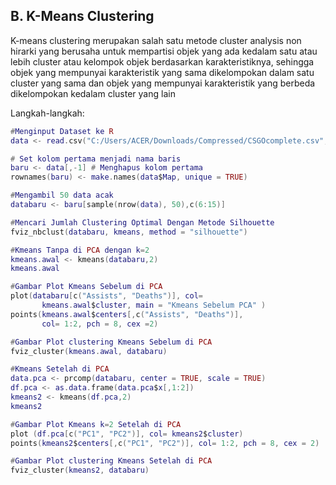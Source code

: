 ## B. K-Means Clustering
K-means clustering merupakan salah satu metode cluster analysis non hirarki yang berusaha untuk mempartisi objek yang ada kedalam satu atau lebih cluster atau kelompok objek berdasarkan karakteristiknya, sehingga objek yang mempunyai karakteristik yang sama dikelompokan dalam satu cluster yang sama dan objek yang mempunyai karakteristik yang berbeda dikelompokan kedalam cluster yang lain

Langkah-langkah:
```lua
#Menginput Dataset ke R
data <- read.csv("C:/Users/ACER/Downloads/Compressed/CSGOcomplete.csv", row.names = NULL)

# Set kolom pertama menjadi nama baris
baru <- data[,-1] # Menghapus kolom pertama
rownames(baru) <- make.names(data$Map, unique = TRUE)

#Mengambil 50 data acak
databaru <- baru[sample(nrow(data), 50),c(6:15)]

#Mencari Jumlah Clustering Optimal Dengan Metode Silhouette
fviz_nbclust(databaru, kmeans, method = "silhouette")

#Kmeans Tanpa di PCA dengan k=2
kmeans.awal <- kmeans(databaru,2)
kmeans.awal

#Gambar Plot Kmeans Sebelum di PCA
plot(databaru[c("Assists", "Deaths")], col=
       kmeans.awal$cluster, main = "Kmeans Sebelum PCA" )
points(kmeans.awal$centers[,c("Assists", "Deaths")],
       col= 1:2, pch = 8, cex =2)

#Gambar Plot clustering Kmeans Sebelum di PCA
fviz_cluster(kmeans.awal, databaru)

#Kmeans Setelah di PCA
data.pca <- prcomp(databaru, center = TRUE, scale = TRUE)
df.pca <- as.data.frame(data.pca$x[,1:2])
kmeans2 <- kmeans(df.pca,2)
kmeans2

#Gambar Plot Kmeans k=2 Setelah di PCA
plot (df.pca[c("PC1", "PC2")], col= kmeans2$cluster)
points(kmeans2$centers[,c("PC1", "PC2")], col= 1:2, pch = 8, cex = 2)

#Gambar Plot clustering Kmeans Setelah di PCA
fviz_cluster(kmeans2, databaru)
```
